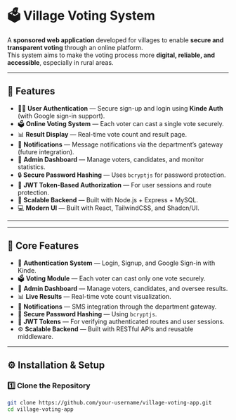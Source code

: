 # 🗳️ Village Voting System

A **sponsored web application** developed for villages to enable **secure and transparent voting** through an online platform.  
This system aims to make the voting process more **digital, reliable, and accessible**, especially in rural areas.  

---

## 🚀 Features

- 🧑‍💼 **User Authentication** — Secure sign-up and login using **Kinde Auth** (with Google sign-in support).
- 🗳️ **Online Voting System** — Each voter can cast a single vote securely.
- 📊 **Result Display** — Real-time vote count and result page.
- 🔔 **Notifications** — Message notifications via the department’s gateway (future integration).
- 🧾 **Admin Dashboard** — Manage voters, candidates, and monitor statistics.
- 🔒 **Secure Password Hashing** — Uses `bcryptjs` for password protection.
- 🧠 **JWT Token-Based Authorization** — For user sessions and route protection.
- 💬 **Scalable Backend** — Built with Node.js + Express + MySQL.
- 💻 **Modern UI** — Built with React, TailwindCSS, and Shadcn/UI.

---
---

## 🧠 Core Features

- 🔐 **Authentication System** — Login, Signup, and Google Sign-in with Kinde.
- 🗳️ **Voting Module** — Each voter can cast only one vote securely.
- 🧾 **Admin Dashboard** — Manage voters, candidates, and oversee results.
- 📊 **Live Results** — Real-time vote count visualization.
- 🔔 **Notifications** — SMS integration through the department gateway.
- 💾 **Secure Password Hashing** — Using `bcryptjs`.
- 🧠 **JWT Tokens** — For verifying authenticated routes and user sessions.
- ⚙️ **Scalable Backend** — Built with RESTful APIs and reusable middleware.

---

## ⚙️ Installation & Setup

### 1️⃣ Clone the Repository
```bash
git clone https://github.com/your-username/village-voting-app.git
cd village-voting-app
